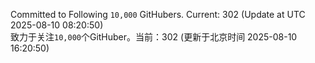 Committed to Following `10,000` GitHubers. Current: <!-- FOLLOWING_COUNT -->302<!-- FOLLOWING_COUNT --> (Update at UTC <!-- LAST_UPDATED -->2025-08-10 08:20:50<!-- LAST_UPDATED -->)<br>
致力于关注`10,000`个GitHuber。当前：<!-- FOLLOWING_COUNT -->302<!-- FOLLOWING_COUNT --> (更新于北京时间 <!-- LAST_UPDATED_CST -->2025-08-10 16:20:50<!-- LAST_UPDATED_CST -->)
